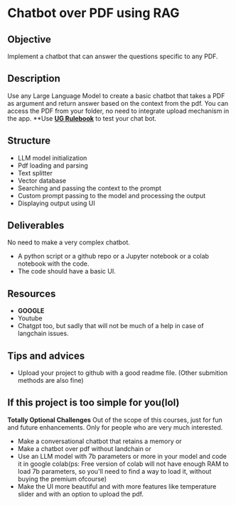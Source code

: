 # Chatbot over PDF using RAG

## Objective
Implement a chatbot that can answer the questions specific to any PDF.

## Description
Use any Large Language Model to create a basic chatbot that takes a PDF as argument and return answer based on the context from the pdf.
You can access the PDF from your folder, no need to integrate upload mechanism in the app.
**Use [**UG Rulebook**](https://www.iitb.ac.in/newacadhome/ugrulebook.pdf) to test your chat bot.
## Structure
- LLM model initialization
- Pdf loading and parsing
- Text splitter
- Vector database
- Searching and passing the context to the prompt
- Custom prompt passing to the model and processing the output
- Displaying output using UI

## Deliverables
No need to make a very complex chatbot. 
- A python script or a github repo or a Jupyter notebook or a colab notebook with the code.
- The code should have a basic UI.

## Resources 
- **GOOGLE**
- Youtube
- Chatgpt too, but sadly that will not be much of a help in case of langchain issues.

## Tips and advices

- Upload your project to github with a good readme file. (Other submition methods are also fine)

## If this project is too simple for you(lol)
**Totally Optional Challenges**
Out of the scope of this courses, just for fun and future enhancements.
Only for people who are very much interested.
- Make a conversational chatbot that retains a memory or
- Make a chatbot over pdf without landchain or
- Use an LLM model with 7b parameters or more in your model and code it in google colab(ps: Free version of colab will not have enough RAM to load 7b parameters, so you'll need to find a way to load it, without buying the premium ofcourse)
- Make the UI more beautiful and with more features like temperature slider and with an option to upload the pdf.